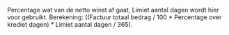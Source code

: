Percentage wat van de netto winst af gaat, Limiet aantal dagen wordt hier voor gebruikt. Berekening: ((Factuur totaal bedrag / 100 * Percentage over krediet dagen) *  Limiet aantal dagen / 365).